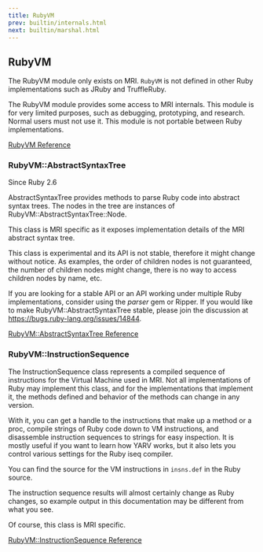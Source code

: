 ```yaml
---
title: RubyVM
prev: builtin/internals.html
next: builtin/marshal.html
---
```


## RubyVM[](#rubyvm)

The RubyVM module only exists on MRI. `RubyVM` is not defined in other
Ruby implementations such as JRuby and TruffleRuby.

The RubyVM module provides some access to MRI internals. This module is
for very limited purposes, such as debugging, prototyping, and research.
Normal users must not use it. This module is not portable between Ruby
implementations.

<a href='https://ruby-doc.org/core-2.7.0/RubyVM.html' class='ruby-doc
remote' target='_blank'>RubyVM Reference</a>



### RubyVM::AbstractSyntaxTree[](#rubyvmabstractsyntaxtree)

<div class="since-version">Since Ruby 2.6</div>

AbstractSyntaxTree provides methods to parse Ruby code into abstract
syntax trees. The nodes in the tree are instances of
RubyVM::AbstractSyntaxTree::Node.

This class is MRI specific as it exposes implementation details of the
MRI abstract syntax tree.

This class is experimental and its API is not stable, therefore it might
change without notice. As examples, the order of children nodes is not
guaranteed, the number of children nodes might change, there is no way
to access children nodes by name, etc.

If you are looking for a stable API or an API working under multiple
Ruby implementations, consider using the *parser* gem or Ripper. If you
would like to make RubyVM::AbstractSyntaxTree stable, please join the
discussion at https://bugs.ruby-lang.org/issues/14844.

<a href='https://ruby-doc.org/core-2.7.0/RubyVM/AbstractSyntaxTree.html'
class='ruby-doc remote' target='_blank'>RubyVM::AbstractSyntaxTree
Reference</a>



### RubyVM::InstructionSequence[](#rubyvminstructionsequence)

The InstructionSequence class represents a compiled sequence of
instructions for the Virtual Machine used in MRI. Not all
implementations of Ruby may implement this class, and for the
implementations that implement it, the methods defined and behavior of
the methods can change in any version.

With it, you can get a handle to the instructions that make up a method
or a proc, compile strings of Ruby code down to VM instructions, and
disassemble instruction sequences to strings for easy inspection. It is
mostly useful if you want to learn how YARV works, but it also lets you
control various settings for the Ruby iseq compiler.

You can find the source for the VM instructions in `insns.def` in the
Ruby source.

The instruction sequence results will almost certainly change as Ruby
changes, so example output in this documentation may be different from
what you see.

Of course, this class is MRI specific.

<a
href='https://ruby-doc.org/core-2.7.0/RubyVM/InstructionSequence.html'
class='ruby-doc remote' target='_blank'>RubyVM::InstructionSequence
Reference</a>

